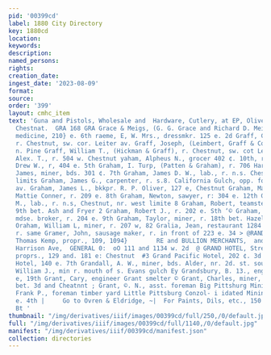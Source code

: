 ```yaml
---
pid: '00399cd'
label: 1880 City Directory
key: 1880cd
location: 
keywords: 
description: 
named_persons: 
rights: 
creation_date: 
ingest_date: '2023-08-09'
format: 
source: 
order: '399'
layout: cmhc_item
text: 'Guna and Pistols, Wholesale and  Hardware, Cutlery, at EP, Oliver''s, 127 E.
  Chestnat.  GRA 168 GRA Grace & Meigs, (G. G. Grace and Richard D. Meigs), drq; @              and
  medicine, 210} e. 6th raeme, E, W. Mrs., dressmkr. 125 e. 2d Graff, C. M., mining,
  r. Chestnut, sw. cor. Leiter av. Graff, Joseph, (Leimbert, Graff & Co.), r, 117
  n. Pine Graff, William T., (Hickman & Graff), r. Chestnut, sw. cot Leiter av. ham,
  Alex. T., r. 504 w. Chestnut yaham, Alpheus N., grocer 402 ¢. 10th, r, same Graham,
  Drew W., r, 404 e. 5th Graham, I. Turp, (Patten & Graham), r. 706 Harrison ay. Graham,
  James, miner, bds. 301 ¢. 7th Graham, James D. W., lab., r. n.s. Chestnut nr. west
  limits Graham, James G., carpenter, r. s.8. California Gulch, opp. fo of Harrison
  av. Graham, James L., bkkpr. R. P. Oliver, 127 e, Chestnut Graham, May Miss, dressmkr.
  Mattie Conner, r. 209 e. 8th Graham, Newton, sawyer, r: 304 e. 12th Graham, Norman
  M., lab., r. n.s, Chestnut, nr. west limite 8 Graham, Robert, teamster, r. s.s.
  9th bet. Ash and Fryer 2 Graham, Robert J., r. 202 e. Sth ‘© Graham, Robert J.,
  mdse. broker, r. 204 e. 9th Graham, Taylor, miner, r. 18th bet. Hazel 2nd Hemlock
  Oraham, William L, miner, r. 207 w, 82 Gralia, Jean, restaurant 1284 w. Chestnut,
  r. same Gramer, John, sausage maker, r. in front of 223 e. 34 > @RAND CENTRAL THEATRE,
  Thomas Kemp, propr., 109, 1094}        RE and BULLION MERCHANTS,  and Works foot
  Harrison Ave,  GENERAL 0:  oO 111 and 1134 w. 2d  @ GRAND HOTEL, Strecter & Chapin,
  proprs., 129 and. 181 e: Chestnut  #3 Grand Pacific Hotel, 202 ¢. 3d .  Grand View
  Hotel, 140 e. 7th Grandall, A. W., miner, bds. Alder, nr. 2d. st. south Grandstaff,
  William J., min r. mouth of s. Evans gulch Ey Grandsbury, B. 13., engineer, r, 431
  e, 19th Grant, Cary, engineer Grant smelter © Grant, Charles, miner, r. es. Hemlock
  bet. 3d and Cheatnnt ; Grant, ©. N., asst. foreman Big Pittshurg Mining Co. Grant,
  Frank P., foreman timber yard Little Pittsburg Conzol- i idated Mining Co., r. 811
  e. 4th |     Go to Ovren & Eldridge, ~|  For Paints, Dils, etc., 150 East Ghostnut
  Bt '
thumbnail: "/img/derivatives/iiif/images/00399cd/full/250,/0/default.jpg"
full: "/img/derivatives/iiif/images/00399cd/full/1140,/0/default.jpg"
manifest: "/img/derivatives/iiif/00399cd/manifest.json"
collection: directories
---
```


